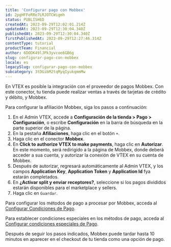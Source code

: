 ```yaml
---
title: 'Configurar pago con Mobbex'
id: 2pgHFFeRRe7LRJOTCWigmh
status: PUBLISHED
createdAt: 2023-09-29T12:02:01.214Z
updatedAt: 2023-09-29T12:30:04.340Z
publishedAt: 2023-09-29T12:30:04.340Z
firstPublishedAt: 2023-09-29T12:27:46.314Z
contentType: tutorial
productTeam: Financial
author: 6DODK49lJPk3yvcoe6GB6g
slug: configurar-pago-con-mobbex
locale: es
legacySlug: configurar-pago-con-mobbex
subcategory: 3tDGibM2tqMyqIyukqmmMw
---
```


En VTEX es posible la integración con el proveedor de pagos Mobbex. Con este conector, tu tienda puede realizar ventas a través de tarjetas de crédito y débito, y Mobbex.

Para configurar la afiliación Mobbex, siga los pasos a continuación:

1. En el Admin VTEX, accede a __Configuración de la tienda > Pago > Configuración__, o escribe __Configuración__ en la barra de búsqueda en la parte superior de la página.
2. En la pestaña __Afiliaciones__, haga clic en el botón `+`.
3. Haga clic en el conector __Mobbex__.
4. En __Click to authorize VTEX to make payments__, haga clic en __Autorizar__. En este momento, será redirigido a la página de Mobbex, donde deberá acceder a sua cuenta, y autorizar la conexión de VTEX en su cuenta de Mobbex.
5. Después de autorizar, regresará automáticamente al Admin VTEX, y los campos __Application Key__, __Application Token__ y __Application Id__ fya estarán completados.
6. En __¿Activar split y enviar receptores?__, seleccione si los pagos divididos estarán disponibles para el marketplace y sellers.
7. Haga clic en `Guardar`.

Para configurar los métodos de pago a procesar por Mobbex, acceda al [Configurar Condiciones de Pago](https://help.vtex.com/es/tutorial/condiciones-de-pago--tutorials_455#).

Para establecer condiciones especiales en los métodos de pago, acceda al [Configurar condiciones especiales de Pago](https://help.vtex.com/es/tutorial/condiciones-especiales--tutorials_456#).

Después de seguir los pasos indicados, Mobbex puede tardar hasta 10 minutos en aparecer en el checkout de tu tienda como una opción de pago.
